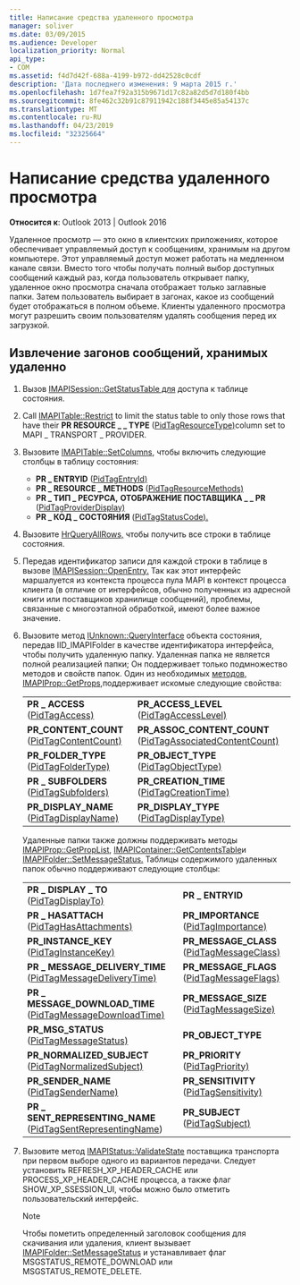```yaml
---
title: Написание средства удаленного просмотра
manager: soliver
ms.date: 03/09/2015
ms.audience: Developer
localization_priority: Normal
api_type:
- COM
ms.assetid: f4d7d42f-688a-4199-b972-dd42528c0cdf
description: 'Дата последнего изменения: 9 марта 2015 г.'
ms.openlocfilehash: 1d7fea7f92a315b9671d17c82a82d5d7d180f4bb
ms.sourcegitcommit: 8fe462c32b91c87911942c188f3445e85a54137c
ms.translationtype: MT
ms.contentlocale: ru-RU
ms.lasthandoff: 04/23/2019
ms.locfileid: "32325664"
---
```

# <a name="writing-a-remote-viewer"></a>Написание средства удаленного просмотра

**Относится к**: Outlook 2013 | Outlook 2016 
  
Удаленное просмотр — это окно в клиентских приложениях, которое обеспечивает управляемый доступ к сообщениям, хранимым на другом компьютере. Этот управляемый доступ может работать на медленном канале связи. Вместо того чтобы получать полный выбор доступных сообщений каждый раз, когда пользователь открывает папку, удаленное окно просмотра сначала отображает только заглавные папки. Затем пользователь выбирает в загонах, какое из сообщений будет отображаться в полном объеме. Клиенты удаленного просмотра могут разрешить своим пользователям удалять сообщения перед их загрузкой. 
  
## <a name="to-retrieve-the-headers-of-messages-stored-remotely"></a>Извлечение загонов сообщений, хранимых удаленно
  
1. Вызов [IMAPISession::GetStatusTable для](imapisession-getstatustable.md) доступа к таблице состояния. 
    
2. Call [IMAPITable::Restrict](imapitable-restrict.md) to limit the status table to only those rows that have their **PR RESOURCE \_ \_ TYPE** ([PidTagResourceType)](pidtagresourcetype-canonical-property.md)column set to MAPI \_ TRANSPORT \_ PROVIDER. 
    
3. Вызовите [IMAPITable::SetColumns,](imapitable-setcolumns.md) чтобы включить следующие столбцы в таблицу состояния: 
   - **PR \_ ENTRYID** ([PidTagEntryId)](pidtagentryid-canonical-property.md)
   - **PR \_ RESOURCE \_ METHODS** ([PidTagResourceMethods)](pidtagresourcemethods-canonical-property.md)
   - **PR \_ ТИП \_ РЕСУРСА,** **ОТОБРАЖЕНИЕ ПОСТАВЩИКА \_ \_ PR** ([PidTagProviderDisplay)](pidtagproviderdisplay-canonical-property.md)
   - **PR \_ КОД \_ СОСТОЯНИЯ** ([PidTagStatusCode).](pidtagstatuscode-canonical-property.md)
    
4. Вызовите [HrQueryAllRows,](hrqueryallrows.md) чтобы получить все строки в таблице состояния. 
    
5. Передав идентификатор записи для каждой строки в таблице в вызове [IMAPISession::OpenEntry.](imapisession-openentry.md) Так как этот интерфейс маршалуется из контекста процесса пула MAPI в контекст процесса клиента (в отличие от интерфейсов, обычно полученных из адресной книги или поставщиков хранилище сообщений), проблемы, связанные с многоэтапной обработкой, имеют более важное значение. 
    
6. Вызовите метод [IUnknown::QueryInterface](https://msdn.microsoft.com/library/54d5ff80-18db-43f2-b636-f93ac053146d.aspx) объекта состояния, передав IID_IMAPIFolder в качестве идентификатора интерфейса, чтобы получить удаленную папку. Удаленная папка не является полной реализацией папки; Он поддерживает только подмножество методов и свойств папок. Один из необходимых [методов, IMAPIProp::GetProps,](imapiprop-getprops.md)поддерживает искомые следующие свойства:
    
    |||
    |:-----|:-----|
    |**PR \_ ACCESS** ([PidTagAccess)](pidtagaccess-canonical-property.md)  <br/> |**PR_ACCESS_LEVEL** ([PidTagAccessLevel)](pidtagaccesslevel-canonical-property.md)  <br/> |
    |**PR_CONTENT_COUNT** ([PidTagContentCount)](pidtagcontentcount-canonical-property.md)  <br/> |**PR_ASSOC_CONTENT_COUNT** ([PidTagAssociatedContentCount)](pidtagassociatedcontentcount-canonical-property.md)  <br/> |
    |**PR_FOLDER_TYPE** ([PidTagFolderType)](pidtagfoldertype-canonical-property.md)  <br/> |**PR_OBJECT_TYPE** ([PidTagObjectType)](pidtagobjecttype-canonical-property.md)  <br/> |
    |**PR \_ SUBFOLDERS** ([PidTagSubfolders)](pidtagsubfolders-canonical-property.md)  <br/> |**PR_CREATION_TIME** ([PidTagCreationTime)](pidtagcreationtime-canonical-property.md)  <br/> |
    |**PR_DISPLAY_NAME** ([PidTagDisplayName)](pidtagdisplayname-canonical-property.md)  <br/> |**PR_DISPLAY_TYPE** ([PidTagDisplayType)](pidtagdisplaytype-canonical-property.md)  <br/> |
    
    Удаленные папки также должны поддерживать методы [IMAPIProp::GetPropList,](imapiprop-getproplist.md) [IMAPIContainer::GetContentsTable](imapicontainer-getcontentstable.md)и [IMAPIFolder::SetMessageStatus.](imapifolder-setmessagestatus.md) Таблицы содержимого удаленных папок обычно поддерживают следующие столбцы: 
        
    |||
    |:-----|:-----|
    |**PR \_ DISPLAY \_ TO** ([PidTagDisplayTo)](pidtagdisplayto-canonical-property.md)  <br/> |**PR \_ ENTRYID** <br/> |
    |**PR \_ HASATTACH** ([PidTagHasAttachments)](pidtaghasattachments-canonical-property.md)  <br/> |**PR_IMPORTANCE** ([PidTagImportance)](pidtagimportance-canonical-property.md)  <br/> |
    |**PR_INSTANCE_KEY** ([PidTagInstanceKey)](pidtaginstancekey-canonical-property.md)  <br/> |**PR_MESSAGE_CLASS** ([PidTagMessageClass)](pidtagmessageclass-canonical-property.md)  <br/> |
    |**PR \_ MESSAGE_DELIVERY_TIME** ([PidTagMessageDeliveryTime)](pidtagmessagedeliverytime-canonical-property.md)  <br/> |**PR_MESSAGE_FLAGS** ([PidTagMessageFlags)](pidtagmessageflags-canonical-property.md)  <br/> |
    |**PR \_ MESSAGE_DOWNLOAD_TIME** ([PidTagMessageDownloadTime)](pidtagmessagedownloadtime-canonical-property.md)  <br/> |**PR_MESSAGE_SIZE** ([PidTagMessageSize)](pidtagmessagesize-canonical-property.md)  <br/> |
    |**PR_MSG_STATUS** ([PidTagMessageStatus)](pidtagmessagestatus-canonical-property.md)  <br/> |**PR_OBJECT_TYPE** <br/> |
    |**PR_NORMALIZED_SUBJECT** ([PidTagNormalizedSubject)](pidtagnormalizedsubject-canonical-property.md)  <br/> |**PR_PRIORITY** ([PidTagPriority)](pidtagpriority-canonical-property.md)  <br/> |
    |**PR_SENDER_NAME** ([PidTagSenderName)](pidtagsendername-canonical-property.md)  <br/> |**PR_SENSITIVITY** ([PidTagSensitivity)](pidtagsensitivity-canonical-property.md)  <br/> |
    |**PR \_ SENT_REPRESENTING_NAME** ([PidTagSentRepresentingName](pidtagsentrepresentingname-canonical-property.md))  <br/> |**PR_SUBJECT** ([PidTagSubject)](pidtagsubject-canonical-property.md)  <br/> |
   
7. Вызовите метод [IMAPIStatus::ValidateState](imapistatus-validatestate.md) поставщика транспорта при первом выборе одного из вариантов передачи. Следует установить REFRESH_XP_HEADER_CACHE или PROCESS_XP_HEADER_CACHE процесса, а также флаг SHOW_XP_SSESSION_UI, чтобы можно было отметить пользовательский интерфейс. 
    
   > [!NOTE]
   > Чтобы пометить определенный заголовок сообщения для скачивания или удаления, клиент вызывает [IMAPIFolder::SetMessageStatus](imapifolder-setmessagestatus.md) и устанавливает флаг MSGSTATUS_REMOTE_DOWNLOAD или MSGSTATUS_REMOTE_DELETE. 
  

